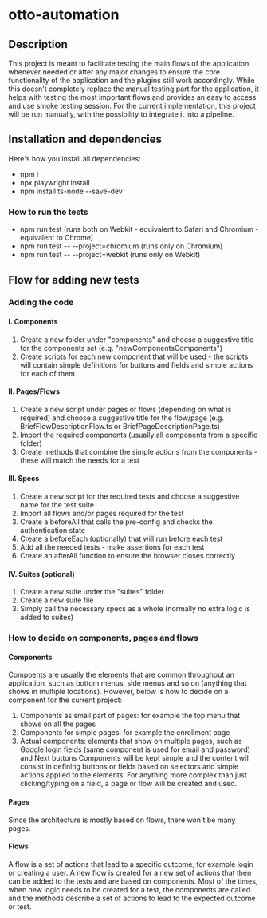 # otto-automation
## Description
This project is meant to facilitate testing the main flows of the application whenever needed or after any major changes to ensure the core functionality of the application and the plugins still work accordingly.
While this doesn't completely replace the manual testing part for the application, it helps with testing the most important flows and provides an easy to access and use smoke testing session.
For the current implementation, this project will be run manually, with the possibility to integrate it into a pipeline.
## Installation and dependencies
Here's how you install all dependencies:
- npm i
- npx playwright install
- npm install ts-node --save-dev

### How to run the tests
- npm run test (runs both on Webkit - equivalent to Safari and Chromium - equivalent to Chrome)
- npm run test -- --project=chromium (runs only on Chromium)
- npm run test -- --project=webkit (runs only on Webkit)
## Flow for adding new tests
### Adding the code 
#### I. Components
1. Create a new folder under "components" and choose a suggestive title for the components set (e.g. "newComponentsComponents")
2. Create scripts for each new component that will be used - the scripts will contain simple definitions for buttons and fields and simple actions for each of them
#### II. Pages/Flows
1. Create a new script under pages or flows (depending on what is required) and choose a suggestive title for the flow/page (e.g. BriefFlowDescriptionFlow.ts or BriefPageDescriptionPage.ts)
2. Import the required components (usually all components from a specific folder)
3. Create methods that combine the simple actions  from the components - these will match the needs for a test
#### III. Specs 
1. Create a new script for the required tests and choose a suggestive name for the test suite
2. Import all flows and/or pages required for the test
3. Create a beforeAll that calls the pre-config and checks the authentication state
4. Create a beforeEach (optionally) that will run before each test
5. Add all the needed tests - make assertions for each test
6. Create an afterAll function to ensure the browser closes correctly
#### IV. Suites (optional)
1. Create a new suite under the "suites" folder
2. Create a new suite file
3. Simply call the necessary specs as a whole (normally no extra logic is added to suites)
### How to decide on components, pages and flows
#### Components
Compoents are usually the elements that are common throughout an application, such as bottom menus, side menus and so on (anything that shows in multiple locations). However, below is how to decide on a component for the current project:
1. Components as small part of pages: for example the top menu that shows on all the pages
2. Components for simple pages: for example the enrollment page
3. Actual components: elements that show on multiple pages, such as Google login fields (same component is used for email and password) and Next buttons
Components will be kept simple and the content will consist in defining buttons or fields based on selectors and simple actions applied to the elements. For anything more complex than just clicking/typing on a field, a page or flow will be created and used. 
#### Pages 
Since the architecture is mostly based on flows, there won't be many pages.
#### Flows
A flow is a set of actions that lead to a specific outcome, for example login or creating a user.
A new flow is created for a new set of actions that then can be added to the tests and are based on components.
Most of the times, when new logic needs to be created for a test, the components are called and the methods describe a set of actions to lead to the expected outcome or test.
